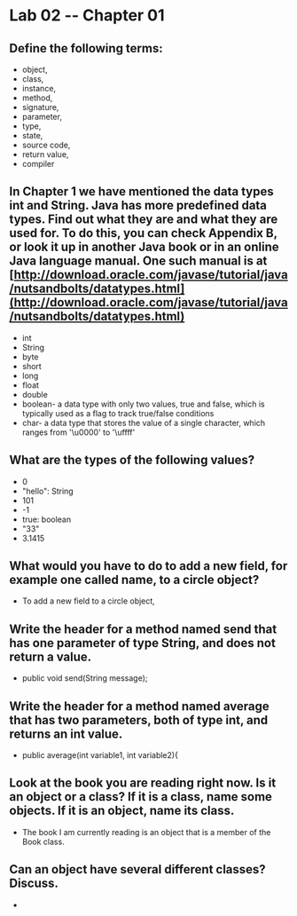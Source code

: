 # Lab 02 -- Chapter 01

## Define the following terms:
* object,
* class,
* instance,
* method,
* signature,
* parameter,
* type,
* state,
* source code,
* return value,
* compiler

## In Chapter 1 we have mentioned the data types int and String. Java has more predefined data types. Find out what they are and what they are used for. To do this, you can check Appendix B, or look it up in another Java book or in an online Java language manual. One such manual is at [http://download.oracle.com/javase/tutorial/java/nutsandbolts/datatypes.html](http://download.oracle.com/javase/tutorial/java/nutsandbolts/datatypes.html)
* int
* String
* byte
* short
* long
* float
* double
* boolean- a data type with only two values, true and false, which is typically used as a flag to track true/false conditions
* char- a data type that stores the value of a single character, which ranges from '\u0000' to '\uffff'

## What are the types of the following values?

* 0
* "hello": String
* 101
* -1
* true: boolean
* "33"
* 3.1415

## What would you have to do to add a new field, for example one called name, to a circle object?
* To add a new field to a circle object, 

## Write the header for a method named send that has one parameter of type String, and does not return a value.
* public void send(String message);

## Write the header for a method named average that has two parameters, both of type int, and returns an int value.
* public average(int variable1, int variable2){

## Look at the book you are reading right now. Is it an object or a class? If it is a class, name some objects. If it is an object, name its class. 
* The book I am currently reading is an object that is a member of the Book class.

## Can an object have several different classes? Discuss.
* 
